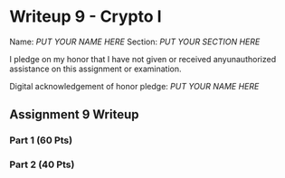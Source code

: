 Writeup 9 - Crypto I
=====

Name: *PUT YOUR NAME HERE*
Section: *PUT YOUR SECTION HERE*

I pledge on my honor that I have not given or received anyunauthorized assistance on this assignment or examination.

Digital acknowledgement of honor pledge: *PUT YOUR NAME HERE*

## Assignment 9 Writeup

### Part 1 (60 Pts)


### Part 2 (40 Pts)


